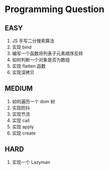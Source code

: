 # Programming Question

## EASY

1. JS 手写二分搜索算法
2. 实现 bind
3. 编写一个函数将列表子元素顺序反转
4. 如何判断一个对象是否为数组
5. 实现 flatten 函数
6. 实现深拷贝

## MEDIUM

1. 如何遍历一个 dom 树
2. 实现防抖
3. 实现节流
4. 实现 call
5. 实现 apply
6. 实现 create

## HARD

1. 实现一个 Lazyman
